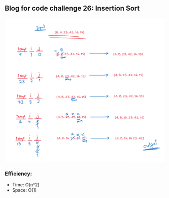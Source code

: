 ## Blog for code challenge 26: Insertion Sort

![BlogForChallenge26](screenShots/blog26.PNG)

### Efficiency:

- Time: O(n^2)
- Space: O(1)